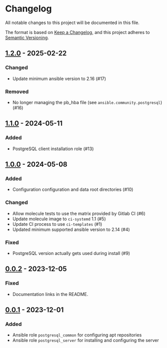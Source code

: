 # Changelog

All notable changes to this project will be documented in this file.

The format is based on [Keep a Changelog](https://keepachangelog.com/en/1.0.0/),
and this project adheres to [Semantic Versioning](https://semver.org/spec/v2.0.0.html).

## [1.2.0] - 2025-02-22

### Changed

- Update minimum ansible version to 2.16 (#17)

### Removed

- No longer managing the pb_hba file (see `ansible.community.postgresql`) (#16)

## [1.1.0] - 2024-05-11

### Added

- PostgreSQL client installation role (#13)

## [1.0.0] - 2024-05-08

### Added

- Configuration configuration and data root directories (#10)

### Changed

- Allow molecule tests to use the matrix provided by Gitlab CI (#6)
- Update molecule image to `ci-systemd` 1.1 (#5)
- Update CI process to use `ci-templates` (#1)
- Updated minimum supported ansible version to 2.14 (#4)

### Fixed

- PostgreSQL version actually gets used during install (#9)

## [0.0.2] - 2023-12-05

### Fixed

- Documentation links in the README.

## [0.0.1] - 2023-12-01

### Added

- Ansible role `postgresql_common` for configuring apt repositories
- Ansible role `postgresql_server` for installing and configuring the server

[unreleased]: https://git.dubzland.com/dubzland/ansible-collections/postgresql/-/compare/v1.2.0...HEAD
[1.2.0]: https://git.dubzland.com/dubzland/ansible-collections/postgresql/-/compare/v1.1.0...v1.2.0
[1.1.0]: https://git.dubzland.com/dubzland/ansible-collections/postgresql/-/compare/v1.0.0...v1.1.0
[1.0.0]: https://git.dubzland.com/dubzland/ansible-collections/postgresql/-/compare/v0.0.2...v1.0.0
[0.0.2]: https://git.dubzland.com/dubzland/ansible-collections/postgresql/-/compare/v0.0.1...v0.0.2
[0.0.1]: https://git.dubzland.com/dubzland/ansible-collections/postgresql/-/tree/v0.0.1

